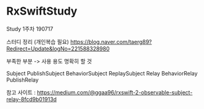 # RxSwiftStudy

Study 1주차 
190717

스터디 정리 (개인복습 필요)
https://blog.naver.com/taerg89?Redirect=Update&logNo=221588328980

부족한 부분 -> 사용 용도 명확히 할 것

Subject
 PublishSubject
 BehaviorSubject
 ReplaySubject
Relay
 BehaviorRelay PublishRelay
 
참고 사이트 : https://medium.com/@ggaa96/rxswift-2-observable-subject-relay-8fcd9b01913d
